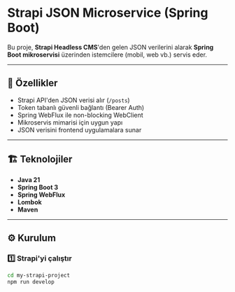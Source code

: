 # Strapi JSON Microservice (Spring Boot)

Bu proje, **Strapi Headless CMS**'den gelen JSON verilerini alarak
**Spring Boot mikroservisi** üzerinden istemcilere (mobil, web vb.) servis eder.

---

## 🚀 Özellikler
- Strapi API'den JSON verisi alır (`/posts`)
- Token tabanlı güvenli bağlantı (Bearer Auth)
- Spring WebFlux ile non-blocking WebClient
- Mikroservis mimarisi için uygun yapı
- JSON verisini frontend uygulamalara sunar

---

## 🏗️ Teknolojiler
- **Java 21**
- **Spring Boot 3**
- **Spring WebFlux**
- **Lombok**
- **Maven**

---

## ⚙️ Kurulum
### 1️⃣ Strapi'yi çalıştır
```bash
cd my-strapi-project
npm run develop

